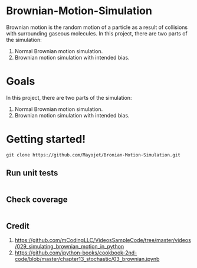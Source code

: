 # Brownian-Motion-Simulation
Brownian motion is the random motion of a particle as a result of collisions with surrounding gaseous molecules.
In this project, there are two parts of the simulation:
1. Normal Brownian motion simulation.
2. Brownian motion simulation with intended bias.

# Goals
In this project, there are two parts of the simulation:
1. Normal Brownian motion simulation.
2. Brownian motion simulation with intended bias.

# Getting started!
```
git clone https://github.com/Mayojet/Bronian-Motion-Simulation.git

```

## Run unit tests
```

```
## Check coverage
```

```


## Credit
1. https://github.com/mCodingLLC/VideosSampleCode/tree/master/videos/029_simulating_brownian_motion_in_python
2. https://github.com/ipython-books/cookbook-2nd-code/blob/master/chapter13_stochastic/03_brownian.ipynb
